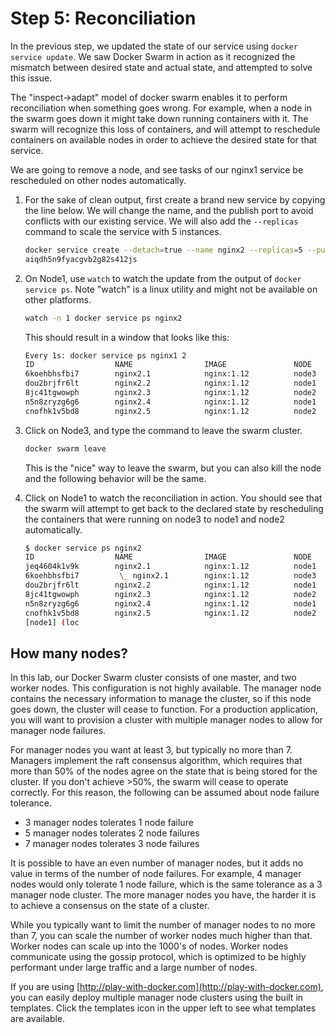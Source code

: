 # Step 5: Reconciliation

In the previous step, we updated the state of our service using `docker service update`. We saw Docker Swarm in action as it recognized the mismatch between desired state and actual state, and attempted to solve this issue.

The "inspect-&gt;adapt" model of docker swarm enables it to perform reconciliation when something goes wrong. For example, when a node in the swarm goes down it might take down running containers with it. The swarm will recognize this loss of containers, and will attempt to reschedule containers on available nodes in order to achieve the desired state for that service.

We are going to remove a node, and see tasks of our nginx1 service be rescheduled on other nodes automatically.

1. For the sake of clean output, first create a brand new service by copying the line below. We will change the name, and the publish port to avoid conflicts with our existing service. We will also add the `--replicas` command to scale the service with 5 instances.

    ```bash
    docker service create --detach=true --name nginx2 --replicas=5 --publish 81:80  --mount source=/etc/hostname,target=/usr/share/nginx/html/index.html,type=bind,ro nginx:1.12
    aiqdh5n9fyacgvb2g82s412js
    ```

2. On Node1, use `watch` to watch the update from the output of `docker service ps`. Note "watch" is a linux utility and might not be available on other platforms.

    ```bash
    watch -n 1 docker service ps nginx2
    ```

    This should result in a window that looks like this:

    ```bash
    Every 1s: docker service ps nginx1 2                                                                                              2017-05-12 15:29:20
    ID                  NAME                IMAGE               NODE                DESIRED STATE       CURRENT STATE            ERROR               PORTS
    6koehbhsfbi7        nginx2.1            nginx:1.12          node3               Running             Running 21 seconds ago
    dou2brjfr6lt        nginx2.2            nginx:1.12          node1               Running             Running 26 seconds ago
    8jc41tgwowph        nginx2.3            nginx:1.12          node2               Running             Running 27 seconds ago
    n5n8zryzg6g6        nginx2.4            nginx:1.12          node1               Running             Running 26 seconds ago
    cnofhk1v5bd8        nginx2.5            nginx:1.12          node2               Running             Running 27 seconds ago
    ```

3. Click on Node3, and type the command to leave the swarm cluster.

    ```bash
    docker swarm leave
    ```

    This is the "nice" way to leave the swarm, but you can also kill the node and the following behavior will be the same.

4. Click on Node1 to watch the reconciliation in action. You should see that the swarm will attempt to get back to the declared state by rescheduling the containers that were running on node3 to node1 and node2 automatically.

    ```bash
    $ docker service ps nginx2
    ID                  NAME                IMAGE               NODE                DESIRED STATE       CURRENT STATE            ERROR               PORTS
    jeq4604k1v9k        nginx2.1            nginx:1.12          node1               Running             Running 5 seconds ago
    6koehbhsfbi7         \_ nginx2.1        nginx:1.12          node3               Shutdown            Running 21 seconds ago
    dou2brjfr6lt        nginx2.2            nginx:1.12          node1               Running             Running 26 seconds ago
    8jc41tgwowph        nginx2.3            nginx:1.12          node2               Running             Running 27 seconds ago
    n5n8zryzg6g6        nginx2.4            nginx:1.12          node1               Running             Running 26 seconds ago
    cnofhk1v5bd8        nginx2.5            nginx:1.12          node2               Running             Running 27 seconds ago
    [node1] (loc
    ```

## How many nodes?

In this lab, our Docker Swarm cluster consists of one master, and two worker nodes. This configuration is not highly available. The manager node contains the necessary information to manage the cluster, so if this node goes down, the cluster will cease to function. For a production application, you will want to provision a cluster with multiple manager nodes to allow for manager node failures.

For manager nodes you want at least 3, but typically no more than 7. Managers implement the raft consensus algorithm, which requires that more than 50% of the nodes agree on the state that is being stored for the cluster. If you don't achieve &gt;50%, the swarm will cease to operate correctly. For this reason, the following can be assumed about node failure tolerance.

* 3 manager nodes tolerates 1 node failure 
* 5 manager nodes tolerates 2 node failures
* 7 manager nodes tolerates 3 node failures

It is possible to have an even number of manager nodes, but it adds no value in terms of the number of node failures. For example, 4 manager nodes would only tolerate 1 node failure, which is the same tolerance as a 3 manager node cluster. The more manager nodes you have, the harder it is to achieve a consensus on the state of a cluster.

While you typically want to limit the number of manager nodes to no more than 7, you can scale the number of worker nodes much higher than that. Worker nodes can scale up into the 1000's of nodes. Worker nodes communicate using the gossip protocol, which is optimized to be highly performant under large traffic and a large number of nodes.

If you are using [http://play-with-docker.com](http://play-with-docker.com), you can easily deploy multiple manager node clusters using the built in templates. Click the templates icon in the upper left to see what templates are available.

